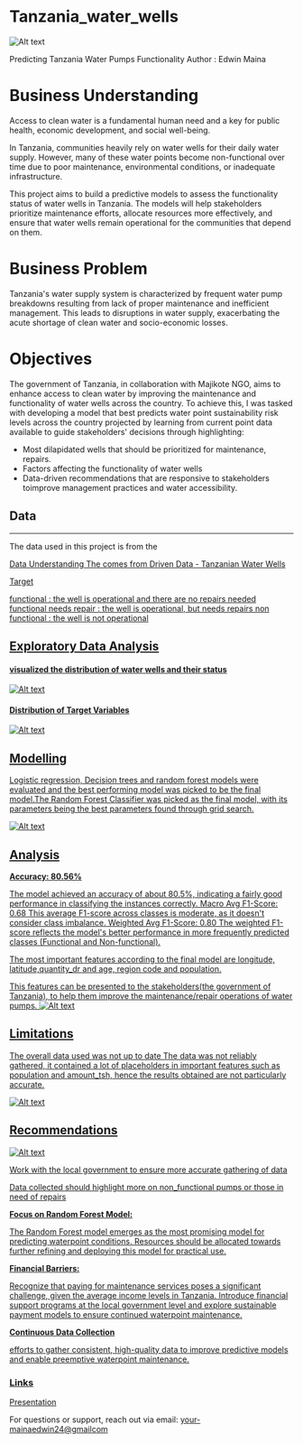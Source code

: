 # Tanzania_water_wells

![Alt text](images/water.png "water pump outlet")

Predicting Tanzania Water Pumps Functionality
Author : Edwin Maina

# Business Understanding
Access to clean water is a fundamental human need and a key for public health, economic development, and social well-being.

In Tanzania, communities heavily rely on water wells for their daily water supply. However, many of these water points become non-functional over time due to poor maintenance, environmental conditions, or inadequate infrastructure.

This project aims to build a predictive models to assess the functionality status of water wells in Tanzania. The models will help stakeholders prioritize maintenance efforts, allocate resources more effectively, and ensure that water wells remain operational for the communities that depend on them.

# Business Problem
Tanzania's water supply system is characterized by frequent water pump breakdowns resulting from lack of proper maintenance and inefficient management. This leads to disruptions in water supply, exacerbating the acute shortage of clean water and socio-economic losses.

# Objectives
The government of Tanzania, in collaboration with Majikote NGO, aims to enhance access to clean water by improving the maintenance and functionality of water wells across the country. To achieve this, I was tasked with developing a model that best predicts water point sustainability risk levels across the country projected by learning from current point data available to guide stakeholders' decisions through highlighting:

 - Most dilapidated wells that should be prioritized for maintenance, repairs.
- Factors affecting the functionality of water wells
- Data-driven recommendations that are responsive to stakeholders toimprove management practices and  water accessibility.

## Data
***
The data used in this project is from the <a href="https://www.drivendata.org/competitions/7/pump-it-up-data-mining-the-water-table/page/23/"> 

Data Understanding
The comes from Driven Data - Tanzanian Water Wells


Target

functional : the well is operational and there are no repairs needed
functional needs repair : the well is operational, but needs repairs
non functional : the well is not operational



## Exploratory Data Analysis

#### visualized the distribution of water wells and their status


![Alt text](images/welldistribution.jpg "Well distribution")


#### Distribution of Target Variables

![Alt text](images/targetvariable.png "Target Variables")

## Modelling

Logistic regression, Decision trees and random forest models were evaluated and the best performing model was picked to be the final model.The Random Forest Classifier was picked as the final model, with its parameters being the best parameters found through grid search.

![Alt text](images/models.png "Models")

## Analysis

**Accuracy: 80.56%**

The model achieved an accuracy of about 80.5%, indicating a fairly good performance in classifying the instances correctly.
Macro Avg F1-Score: 0.68
This average F1-score across classes is moderate, as it doesn't consider class imbalance.
Weighted Avg F1-Score: 0.80
The weighted F1-score reflects the model's better performance in more frequently predicted classes (Functional and Non-functional).

The most important features according to the final model are longitude, latitude,quantity_dr and age, region code and population. 

This features can be presented to the stakeholders(the government of Tanzania), to help them improve the maintenance/repair operations of water pumps.
![Alt text](images/confusionmatrix.png "Confusion Matrix")


## Limitations

The overall data used was not up to date 
The data was  not reliably gathered, it contained a lot of placeholders in important features such as population and amount_tsh, hence the results obtained are not particularly accurate.

![Alt text](images/topfeatures.png "Top features")
## Recommendations

![Alt text](images/submissionscores.png "Submission score")

Work with the local government to ensure more accurate gathering of data

Data collected should highlight more on non_functional pumps or those in need of repairs

**Focus on Random Forest Model:**

The Random Forest model emerges as the most promising model for predicting waterpoint conditions.
Resources should be allocated towards further refining and deploying this model for practical use.

**Financial Barriers:**

Recognize that paying for maintenance services poses a significant challenge, given the average income levels in Tanzania.
Introduce financial support programs at the local government level and explore sustainable payment models to ensure continued waterpoint maintenance.

**Continuous Data Collection**

efforts to gather consistent, high-quality data to improve predictive models and enable preemptive waterpoint maintenance.


### Links

[Presentation](Tanzaniawaterpumpspresentation.pdf)

For questions or support, reach out via email: [your-mainaedwin24@gmailcom](Edwin:mainaedwin24@gmail.com)

